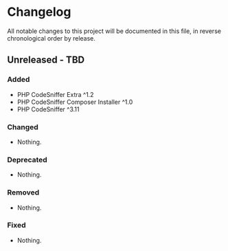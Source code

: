 # Changelog

All notable changes to this project will be documented in this file,
in reverse chronological order by release.

## Unreleased - TBD

### Added

- PHP CodeSniffer Extra ^1.2
- PHP CodeSniffer Composer Installer ^1.0
- PHP CodeSniffer ^3.11

### Changed

- Nothing.

### Deprecated

- Nothing.

### Removed

- Nothing.

### Fixed

- Nothing.
